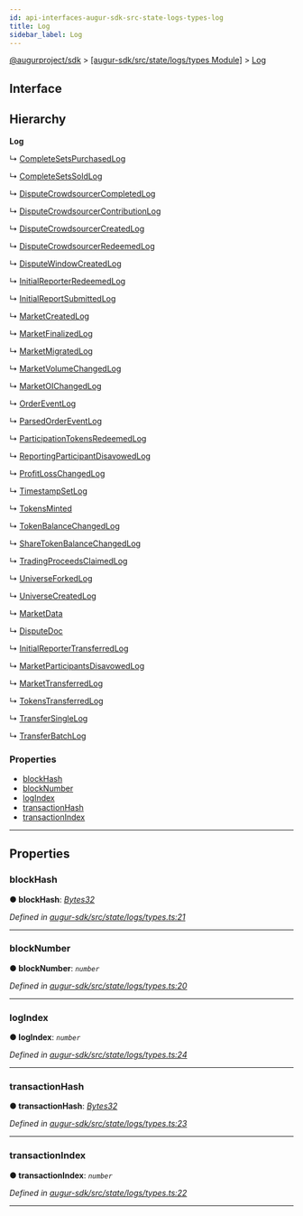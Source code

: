 ```yaml
---
id: api-interfaces-augur-sdk-src-state-logs-types-log
title: Log
sidebar_label: Log
---
```


[@augurproject/sdk](api-readme.md) > [[augur-sdk/src/state/logs/types Module]](api-modules-augur-sdk-src-state-logs-types-module.md) > [Log](api-interfaces-augur-sdk-src-state-logs-types-log.md)

## Interface

## Hierarchy

**Log**

↳  [CompleteSetsPurchasedLog](api-interfaces-augur-sdk-src-state-logs-types-completesetspurchasedlog.md)

↳  [CompleteSetsSoldLog](api-interfaces-augur-sdk-src-state-logs-types-completesetssoldlog.md)

↳  [DisputeCrowdsourcerCompletedLog](api-interfaces-augur-sdk-src-state-logs-types-disputecrowdsourcercompletedlog.md)

↳  [DisputeCrowdsourcerContributionLog](api-interfaces-augur-sdk-src-state-logs-types-disputecrowdsourcercontributionlog.md)

↳  [DisputeCrowdsourcerCreatedLog](api-interfaces-augur-sdk-src-state-logs-types-disputecrowdsourcercreatedlog.md)

↳  [DisputeCrowdsourcerRedeemedLog](api-interfaces-augur-sdk-src-state-logs-types-disputecrowdsourcerredeemedlog.md)

↳  [DisputeWindowCreatedLog](api-interfaces-augur-sdk-src-state-logs-types-disputewindowcreatedlog.md)

↳  [InitialReporterRedeemedLog](api-interfaces-augur-sdk-src-state-logs-types-initialreporterredeemedlog.md)

↳  [InitialReportSubmittedLog](api-interfaces-augur-sdk-src-state-logs-types-initialreportsubmittedlog.md)

↳  [MarketCreatedLog](api-interfaces-augur-sdk-src-state-logs-types-marketcreatedlog.md)

↳  [MarketFinalizedLog](api-interfaces-augur-sdk-src-state-logs-types-marketfinalizedlog.md)

↳  [MarketMigratedLog](api-interfaces-augur-sdk-src-state-logs-types-marketmigratedlog.md)

↳  [MarketVolumeChangedLog](api-interfaces-augur-sdk-src-state-logs-types-marketvolumechangedlog.md)

↳  [MarketOIChangedLog](api-interfaces-augur-sdk-src-state-logs-types-marketoichangedlog.md)

↳  [OrderEventLog](api-interfaces-augur-sdk-src-state-logs-types-ordereventlog.md)

↳  [ParsedOrderEventLog](api-interfaces-augur-sdk-src-state-logs-types-parsedordereventlog.md)

↳  [ParticipationTokensRedeemedLog](api-interfaces-augur-sdk-src-state-logs-types-participationtokensredeemedlog.md)

↳  [ReportingParticipantDisavowedLog](api-interfaces-augur-sdk-src-state-logs-types-reportingparticipantdisavowedlog.md)

↳  [ProfitLossChangedLog](api-interfaces-augur-sdk-src-state-logs-types-profitlosschangedlog.md)

↳  [TimestampSetLog](api-interfaces-augur-sdk-src-state-logs-types-timestampsetlog.md)

↳  [TokensMinted](api-interfaces-augur-sdk-src-state-logs-types-tokensminted.md)

↳  [TokenBalanceChangedLog](api-interfaces-augur-sdk-src-state-logs-types-tokenbalancechangedlog.md)

↳  [ShareTokenBalanceChangedLog](api-interfaces-augur-sdk-src-state-logs-types-sharetokenbalancechangedlog.md)

↳  [TradingProceedsClaimedLog](api-interfaces-augur-sdk-src-state-logs-types-tradingproceedsclaimedlog.md)

↳  [UniverseForkedLog](api-interfaces-augur-sdk-src-state-logs-types-universeforkedlog.md)

↳  [UniverseCreatedLog](api-interfaces-augur-sdk-src-state-logs-types-universecreatedlog.md)

↳  [MarketData](api-interfaces-augur-sdk-src-state-logs-types-marketdata.md)

↳  [DisputeDoc](api-interfaces-augur-sdk-src-state-logs-types-disputedoc.md)

↳  [InitialReporterTransferredLog](api-interfaces-augur-sdk-src-state-logs-types-initialreportertransferredlog.md)

↳  [MarketParticipantsDisavowedLog](api-interfaces-augur-sdk-src-state-logs-types-marketparticipantsdisavowedlog.md)

↳  [MarketTransferredLog](api-interfaces-augur-sdk-src-state-logs-types-markettransferredlog.md)

↳  [TokensTransferredLog](api-interfaces-augur-sdk-src-state-logs-types-tokenstransferredlog.md)

↳  [TransferSingleLog](api-interfaces-augur-sdk-src-state-logs-types-transfersinglelog.md)

↳  [TransferBatchLog](api-interfaces-augur-sdk-src-state-logs-types-transferbatchlog.md)

### Properties

* [blockHash](api-interfaces-augur-sdk-src-state-logs-types-log.md#blockhash)
* [blockNumber](api-interfaces-augur-sdk-src-state-logs-types-log.md#blocknumber)
* [logIndex](api-interfaces-augur-sdk-src-state-logs-types-log.md#logindex)
* [transactionHash](api-interfaces-augur-sdk-src-state-logs-types-log.md#transactionhash)
* [transactionIndex](api-interfaces-augur-sdk-src-state-logs-types-log.md#transactionindex)

---

## Properties

<a id="blockhash"></a>

###  blockHash

**● blockHash**: *[Bytes32](api-modules-augur-sdk-src-state-logs-types-module.md#bytes32)*

*Defined in [augur-sdk/src/state/logs/types.ts:21](https://github.com/AugurProject/augur/blob/304ca83772/packages/augur-sdk/src/state/logs/types.ts#L21)*

___
<a id="blocknumber"></a>

###  blockNumber

**● blockNumber**: *`number`*

*Defined in [augur-sdk/src/state/logs/types.ts:20](https://github.com/AugurProject/augur/blob/304ca83772/packages/augur-sdk/src/state/logs/types.ts#L20)*

___
<a id="logindex"></a>

###  logIndex

**● logIndex**: *`number`*

*Defined in [augur-sdk/src/state/logs/types.ts:24](https://github.com/AugurProject/augur/blob/304ca83772/packages/augur-sdk/src/state/logs/types.ts#L24)*

___
<a id="transactionhash"></a>

###  transactionHash

**● transactionHash**: *[Bytes32](api-modules-augur-sdk-src-state-logs-types-module.md#bytes32)*

*Defined in [augur-sdk/src/state/logs/types.ts:23](https://github.com/AugurProject/augur/blob/304ca83772/packages/augur-sdk/src/state/logs/types.ts#L23)*

___
<a id="transactionindex"></a>

###  transactionIndex

**● transactionIndex**: *`number`*

*Defined in [augur-sdk/src/state/logs/types.ts:22](https://github.com/AugurProject/augur/blob/304ca83772/packages/augur-sdk/src/state/logs/types.ts#L22)*

___

